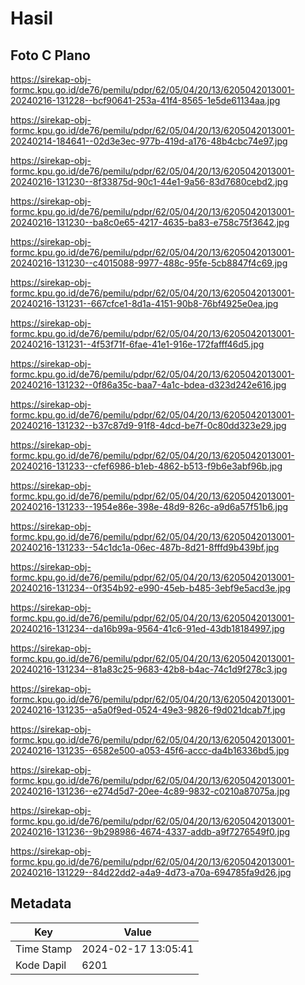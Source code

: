 # Hasil

## Foto C Plano

https://sirekap-obj-formc.kpu.go.id/de76/pemilu/pdpr/62/05/04/20/13/6205042013001-20240216-131228--bcf90641-253a-41f4-8565-1e5de61134aa.jpg

https://sirekap-obj-formc.kpu.go.id/de76/pemilu/pdpr/62/05/04/20/13/6205042013001-20240214-184641--02d3e3ec-977b-419d-a176-48b4cbc74e97.jpg

https://sirekap-obj-formc.kpu.go.id/de76/pemilu/pdpr/62/05/04/20/13/6205042013001-20240216-131230--8f33875d-90c1-44e1-9a56-83d7680cebd2.jpg

https://sirekap-obj-formc.kpu.go.id/de76/pemilu/pdpr/62/05/04/20/13/6205042013001-20240216-131230--ba8c0e65-4217-4635-ba83-e758c75f3642.jpg

https://sirekap-obj-formc.kpu.go.id/de76/pemilu/pdpr/62/05/04/20/13/6205042013001-20240216-131230--c4015088-9977-488c-95fe-5cb8847f4c69.jpg

https://sirekap-obj-formc.kpu.go.id/de76/pemilu/pdpr/62/05/04/20/13/6205042013001-20240216-131231--667cfce1-8d1a-4151-90b8-76bf4925e0ea.jpg

https://sirekap-obj-formc.kpu.go.id/de76/pemilu/pdpr/62/05/04/20/13/6205042013001-20240216-131231--4f53f71f-6fae-41e1-916e-172fafff46d5.jpg

https://sirekap-obj-formc.kpu.go.id/de76/pemilu/pdpr/62/05/04/20/13/6205042013001-20240216-131232--0f86a35c-baa7-4a1c-bdea-d323d242e616.jpg

https://sirekap-obj-formc.kpu.go.id/de76/pemilu/pdpr/62/05/04/20/13/6205042013001-20240216-131232--b37c87d9-91f8-4dcd-be7f-0c80dd323e29.jpg

https://sirekap-obj-formc.kpu.go.id/de76/pemilu/pdpr/62/05/04/20/13/6205042013001-20240216-131233--cfef6986-b1eb-4862-b513-f9b6e3abf96b.jpg

https://sirekap-obj-formc.kpu.go.id/de76/pemilu/pdpr/62/05/04/20/13/6205042013001-20240216-131233--1954e86e-398e-48d9-826c-a9d6a57f51b6.jpg

https://sirekap-obj-formc.kpu.go.id/de76/pemilu/pdpr/62/05/04/20/13/6205042013001-20240216-131233--54c1dc1a-06ec-487b-8d21-8fffd9b439bf.jpg

https://sirekap-obj-formc.kpu.go.id/de76/pemilu/pdpr/62/05/04/20/13/6205042013001-20240216-131234--0f354b92-e990-45eb-b485-3ebf9e5acd3e.jpg

https://sirekap-obj-formc.kpu.go.id/de76/pemilu/pdpr/62/05/04/20/13/6205042013001-20240216-131234--da16b99a-9564-41c6-91ed-43db18184997.jpg

https://sirekap-obj-formc.kpu.go.id/de76/pemilu/pdpr/62/05/04/20/13/6205042013001-20240216-131234--81a83c25-9683-42b8-b4ac-74c1d9f278c3.jpg

https://sirekap-obj-formc.kpu.go.id/de76/pemilu/pdpr/62/05/04/20/13/6205042013001-20240216-131235--a5a0f9ed-0524-49e3-9826-f9d021dcab7f.jpg

https://sirekap-obj-formc.kpu.go.id/de76/pemilu/pdpr/62/05/04/20/13/6205042013001-20240216-131235--6582e500-a053-45f6-accc-da4b16336bd5.jpg

https://sirekap-obj-formc.kpu.go.id/de76/pemilu/pdpr/62/05/04/20/13/6205042013001-20240216-131236--e274d5d7-20ee-4c89-9832-c0210a87075a.jpg

https://sirekap-obj-formc.kpu.go.id/de76/pemilu/pdpr/62/05/04/20/13/6205042013001-20240216-131236--9b298986-4674-4337-addb-a9f7276549f0.jpg

https://sirekap-obj-formc.kpu.go.id/de76/pemilu/pdpr/62/05/04/20/13/6205042013001-20240216-131229--84d22dd2-a4a9-4d73-a70a-694785fa9d26.jpg


## Metadata

| Key        | Value               |
| ---------- | ------------------- |
| Time Stamp | 2024-02-17 13:05:41 |
| Kode Dapil | 6201                |




